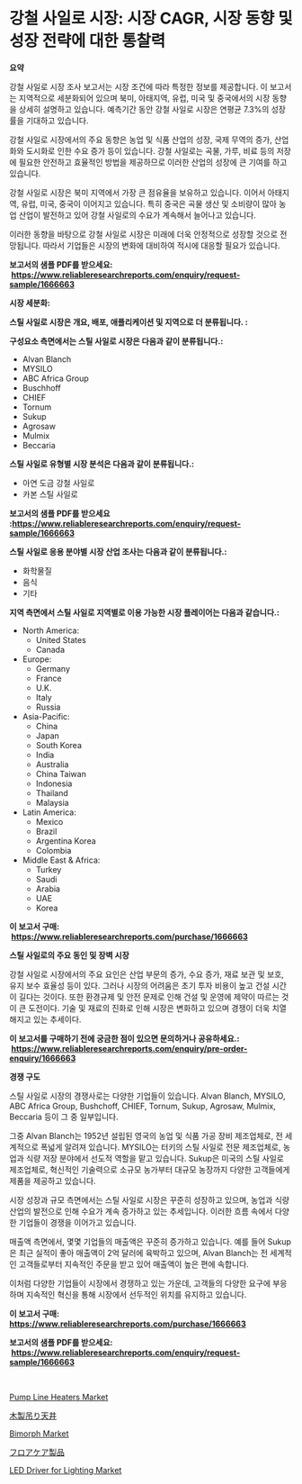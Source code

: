 <p><h1>강철 사일로 시장: 시장 CAGR, 시장 동향 및 성장 전략에 대한 통찰력</h1></p><p><strong>요약</strong></p>
<p><p>강철 사일로 시장 조사 보고서는 시장 조건에 따라 특정한 정보를 제공합니다. 이 보고서는 지역적으로 세분화되어 있으며 북미, 아태지역, 유럽, 미국 및 중국에서의 시장 동향을 상세히 설명하고 있습니다. 예측기간 동안 강철 사일로 시장은 연평균 7.3%의 성장률을 기대하고 있습니다.</p><p>강철 사일로 시장에서의 주요 동향은 농업 및 식품 산업의 성장, 국제 무역의 증가, 산업화와 도시화로 인한 수요 증가 등이 있습니다. 강철 사일로는 곡물, 가루, 비료 등의 저장에 필요한 안전하고 효율적인 방법을 제공하므로 이러한 산업의 성장에 큰 기여를 하고 있습니다.</p><p>강철 사일로 시장은 북미 지역에서 가장 큰 점유율을 보유하고 있습니다. 이어서 아태지역, 유럽, 미국, 중국이 이어지고 있습니다. 특히 중국은 곡물 생산 및 소비량이 많아 농업 산업이 발전하고 있어 강철 사일로의 수요가 계속해서 늘어나고 있습니다.</p><p>이러한 동향을 바탕으로 강철 사일로 시장은 미래에 더욱 안정적으로 성장할 것으로 전망됩니다. 따라서 기업들은 시장의 변화에 대비하여 적시에 대응할 필요가 있습니다.</p></p>
<p><strong>보고서의 샘플 PDF를 받으세요: &nbsp;<a href="https://www.reliableresearchreports.com/enquiry/request-sample/1666663">https://www.reliableresearchreports.com/enquiry/request-sample/1666663</a></strong></p>
<p><strong>시장 세분화:</strong></p>
<p><strong> 스틸 사일로 시장은 개요, 배포, 애플리케이션 및 지역으로 더 분류됩니다. :</strong></p>
<p><strong>구성요소 측면에서는 스틸 사일로 시장은 다음과 같이 분류됩니다.:</strong></p>
<p><ul><li>Alvan Blanch</li><li>MYSILO</li><li>ABC Africa Group</li><li>Buschhoff</li><li>CHIEF</li><li>Tornum</li><li>Sukup</li><li>Agrosaw</li><li>Mulmix</li><li>Beccaria</li></ul></p>
<p><strong> 스틸 사일로 유형별 시장 분석은 다음과 같이 분류됩니다.:</strong></p>
<p><ul><li>아연 도금 강철 사일로</li><li>카본 스틸 사일로</li></ul></p>
<p><strong>보고서의 샘플 PDF를 받으세요 :<a href="https://www.reliableresearchreports.com/enquiry/request-sample/1666663">https://www.reliableresearchreports.com/enquiry/request-sample/1666663</a></strong></p>
<p><strong> 스틸 사일로 응용 분야별 시장 산업 조사는 다음과 같이 분류됩니다.:</strong></p>
<p><ul><li>화학물질</li><li>음식</li><li>기타</li></ul></p>
<p><strong>지역 측면에서 스틸 사일로 지역별로 이용 가능한 시장 플레이어는 다음과 같습니다.:</strong></p>
<p><ul>
    <li>
        North America:
        <ul>
            <li>United States</li>
            <li>Canada</li>
        </ul>
    </li>
    <li>
        Europe:
        <ul>
            <li>Germany</li>
            <li>France</li>
            <li>U.K.</li>
            <li>Italy</li>
            <li>Russia</li>
        </ul>
    </li>
    <li>
        Asia-Pacific:
        <ul>
            <li>China</li>
            <li>Japan</li>
            <li>South Korea</li>
            <li>India</li>
            <li>Australia</li>
            <li>China Taiwan</li>
            <li>Indonesia</li>
            <li>Thailand</li>
            <li>Malaysia</li>
        </ul>
    </li>
    <li>
        Latin America:
        <ul>
            <li>Mexico</li>
            <li>Brazil</li>
            <li>Argentina Korea</li>
            <li>Colombia</li>
        </ul>
    </li>
    <li>
        Middle East & Africa:
        <ul>
            <li>Turkey</li>
            <li>Saudi</li>
            <li>Arabia</li>
            <li>UAE</li>
            <li>Korea</li>
        </ul>
    </li>
    </ul></p>
<p><strong>이 보고서 구매: &nbsp;<a href="https://www.reliableresearchreports.com/purchase/1666663">https://www.reliableresearchreports.com/purchase/1666663</a></strong></p>
<p><strong>스틸 사일로의 주요 동인 및 장벽 시장</strong></p>
<p><p>강철 사일로 시장에서의 주요 요인은 산업 부문의 증가, 수요 증가, 재료 보관 및 보호, 유지 보수 효율성 등이 있다. 그러나 시장의 어려움은 초기 투자 비용이 높고 건설 시간이 길다는 것이다. 또한 환경규제 및 안전 문제로 인해 건설 및 운영에 제약이 따르는 것이 큰 도전이다. 기술 및 재료의 진화로 인해 시장은 변화하고 있으며 경쟁이 더욱 치열해지고 있는 추세이다.</p></p>
<p><strong>이 보고서를 구매하기 전에 궁금한 점이 있으면 문의하거나 공유하세요.: &nbsp;<a href="https://www.reliableresearchreports.com/enquiry/pre-order-enquiry/1666663">https://www.reliableresearchreports.com/enquiry/pre-order-enquiry/1666663</a></strong></p>
<p><strong>경쟁 구도</strong></p>
<p><p>스틸 사일로 시장의 경쟁사로는 다양한 기업들이 있습니다. Alvan Blanch, MYSILO, ABC Africa Group, Bushchoff, CHIEF, Tornum, Sukup, Agrosaw, Mulmix, Beccaria 등이 그 중 일부입니다. </p><p>그중 Alvan Blanch는 1952년 설립된 영국의 농업 및 식품 가공 장비 제조업체로, 전 세계적으로 폭넓게 알려져 있습니다. MYSILO는 터키의 스틸 사일로 전문 제조업체로, 농업과 식량 저장 분야에서 선도적 역할을 맡고 있습니다. Sukup은 미국의 스틸 사일로 제조업체로, 혁신적인 기술력으로 소규모 농가부터 대규모 농장까지 다양한 고객들에게 제품을 제공하고 있습니다.</p><p>시장 성장과 규모 측면에서는 스틸 사일로 시장은 꾸준히 성장하고 있으며, 농업과 식량 산업의 발전으로 인해 수요가 계속 증가하고 있는 추세입니다. 이러한 흐름 속에서 다양한 기업들이 경쟁을 이어가고 있습니다.</p><p>매출액 측면에서, 몇몇 기업들의 매출액은 꾸준히 증가하고 있습니다. 예를 들어 Sukup은 최근 실적이 좋아 매출액이 2억 달러에 육박하고 있으며, Alvan Blanch는 전 세계적인 고객들로부터 지속적인 주문을 받고 있어 매출액이 높은 편에 속합니다.</p><p>이처럼 다양한 기업들이 시장에서 경쟁하고 있는 가운데, 고객들의 다양한 요구에 부응하며 지속적인 혁신을 통해 시장에서 선두적인 위치를 유지하고 있습니다.</p></p>
<p><strong>이 보고서 구매: &nbsp; <a href="https://www.reliableresearchreports.com/purchase/1666663">https://www.reliableresearchreports.com/purchase/1666663</a></strong></p>
<p><strong>보고서의 샘플 PDF를 받으세요: &nbsp;<a href="https://www.reliableresearchreports.com/enquiry/request-sample/1666663">https://www.reliableresearchreports.com/enquiry/request-sample/1666663</a></strong><strong></strong></p>
<p>&nbsp;</p>
<p><p><a href="https://view.publitas.com/reportprime-1/pump-line-heaters-market-offer-valuable-insights-into-market-size-market-share-market-trends-and-projections-spanning-from-2024-to-2031/">Pump Line Heaters Market</a></p><p><a href="https://github.com/dadanedu33/Market-Research-Report-List-1/blob/main/551524015282.md">木製吊り天井</a></p><p><a href="https://github.com/Paul14Anderson63/Market-Research-Report-List-3/blob/main/bimorph-market.md">Bimorph Market</a></p><p><a href="https://github.com/ihabdkwlxs948/Market-Research-Report-List-1/blob/main/783316815281.md">フロアケア製品</a></p><p><a href="https://github.com/guneycigdem35/Market-Research-Report-List-2/blob/main/led-driver-for-lighting-market.md">LED Driver for Lighting Market</a></p></p>